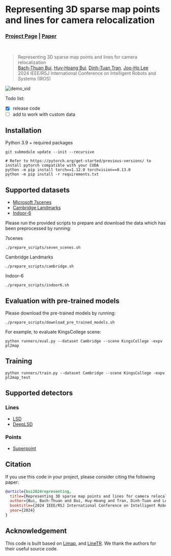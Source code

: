 # Representing 3D sparse map points and lines for camera relocalization
### [Project Page](https://thpjp.github.io/pl2map/) | [Paper](https://arxiv.org/abs/2402.18011)
<br/>

> Representing 3D sparse map points and lines for camera relocalization                                                                                                                                                
> [Bach-Thuan Bui](https://thuanbb.github.io/), [Huy-Hoang Bui](https://github.com/AustrianOakvn), [Dinh-Tuan Tran](https://sites.google.com/view/tuantd), [Joo-Ho Lee](https://research-db.ritsumei.ac.jp/rithp/k03/resid/S000220;jsessionid=8CC0520A8C7C1F3D502596F0A07D64B0?lang=en)                   
> 2024 IEEE/RSJ International Conference on Intelligent Robots and Systems (IROS) 

![demo_vid](assets/demo.gif)

Todo list:
- [x] release code
- [ ] add to work with custom data

## Installation
Python 3.9 + required packages
```
git submodule update --init --recursive

# Refer to https://pytorch.org/get-started/previous-versions/ to install pytorch compatible with your CUDA
python -m pip install torch==1.12.0 torchvision==0.13.0 
python -m pip install -r requirements.txt
```
## Supported datasets
- [Microsoft 7scenes](https://www.microsoft.com/en-us/research/project/rgb-d-dataset-7-scenes/)
- [Cambridge Landmarks](https://www.repository.cam.ac.uk/handle/1810/251342/)
- [Indoor-6](https://github.com/microsoft/SceneLandmarkLocalization)

Please run the provided scripts to prepare and download the data which has been preprocessed by running:

7scenes
```
./prepare_scripts/seven_scenes.sh
```
Cambridge Landmarks
```
./prepare_scripts/cambridge.sh 
```
Indoor-6
```
./prepare_scripts/indoor6.sh
```

## Evaluation with pre-trained models
Please download the pre-trained models by running:
```
./prepare_scripts/download_pre_trained_models.sh
```
For example, to evaluate KingsCollege scene:
```
python runners/eval.py --dataset Cambridge --scene KingsCollege -expv pl2map
```

## Training
```
python runners/train.py --dataset Cambridge --scene KingsCollege -expv pl2map_test
```

## Supported detectors
### Lines
- [LSD](https://github.com/iago-suarez/pytlsd)
- [DeepLSD](https://github.com/cvg/DeepLSD)
### Points
- [Superpoint](https://github.com/rpautrat/SuperPoint)


## Citation
If you use this code in your project, please consider citing the following paper:
```bibtex
@article{bui2024representing,
  title={Representing 3D sparse map points and lines for camera relocalization},
  author={Bui, Bach-Thuan and Bui, Huy-Hoang and Tran, Dinh-Tuan and Lee, Joo-Ho},
  booktitle={2024 IEEE/RSJ International Conference on Intelligent Robots and Systems (IROS)},
  year={2024}
}
```
## Acknowledgement
This code is built based on [Limap](https://github.com/cvg/limap), and [LineTR](https://github.com/yosungho/LineTR). We thank the authors for their useful source code.


